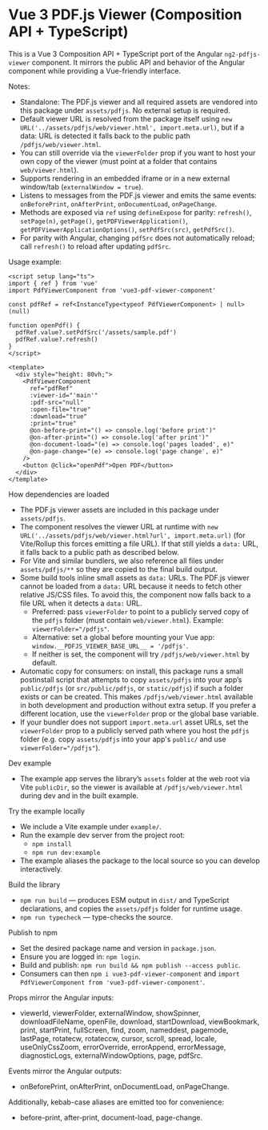 # Vue 3 PDF.js Viewer (Composition API + TypeScript)

This is a Vue 3 Composition API + TypeScript port of the Angular `ng2-pdfjs-viewer` component. It mirrors the public API and behavior of the Angular component while providing a Vue-friendly interface.

Notes:
- Standalone: The PDF.js viewer and all required assets are vendored into this package under `assets/pdfjs`. No external setup is required.
- Default viewer URL is resolved from the package itself using `new URL('../assets/pdfjs/web/viewer.html', import.meta.url)`, but if a data: URL is detected it falls back to the public path `/pdfjs/web/viewer.html`.
- You can still override via the `viewerFolder` prop if you want to host your own copy of the viewer (must point at a folder that contains `web/viewer.html`).
- Supports rendering in an embedded iframe or in a new external window/tab (`externalWindow = true`).
- Listens to messages from the PDF.js viewer and emits the same events: `onBeforePrint`, `onAfterPrint`, `onDocumentLoad`, `onPageChange`.
- Methods are exposed via `ref` using `defineExpose` for parity: `refresh()`, `setPage(n)`, `getPage()`, `getPDFViewerApplication()`, `getPDFViewerApplicationOptions()`, `setPdfSrc(src)`, `getPdfSrc()`.
- For parity with Angular, changing `pdfSrc` does not automatically reload; call `refresh()` to reload after updating `pdfSrc`.

Usage example:

```vue
<script setup lang="ts">
import { ref } from 'vue'
import PdfViewerComponent from 'vue3-pdf-viewer-component'

const pdfRef = ref<InstanceType<typeof PdfViewerComponent> | null>(null)

function openPdf() {
  pdfRef.value?.setPdfSrc('/assets/sample.pdf')
  pdfRef.value?.refresh()
}
</script>

<template>
  <div style="height: 80vh;">
    <PdfViewerComponent
      ref="pdfRef"
      :viewer-id="'main'"
      :pdf-src="null"
      :open-file="true"
      :download="true"
      :print="true"
      @on-before-print="() => console.log('before print')"
      @on-after-print="() => console.log('after print')"
      @on-document-load="(e) => console.log('pages loaded', e)"
      @on-page-change="(e) => console.log('page change', e)"
    />
    <button @click="openPdf">Open PDF</button>
  </div>
</template>
```

How dependencies are loaded
- The PDF.js viewer assets are included in this package under `assets/pdfjs`.
- The component resolves the viewer URL at runtime with `new URL('../assets/pdfjs/web/viewer.html?url', import.meta.url)` (for Vite/Rollup this forces emitting a file URL). If that still yields a `data:` URL, it falls back to a public path as described below.
- For Vite and similar bundlers, we also reference all files under `assets/pdfjs/**` so they are copied to the final build output.
- Some build tools inline small assets as `data:` URLs. The PDF.js viewer cannot be loaded from a `data:` URL because it needs to fetch other relative JS/CSS files. To avoid this, the component now falls back to a file URL when it detects a `data:` URL.
  - Preferred: pass `viewerFolder` to point to a publicly served copy of the `pdfjs` folder (must contain `web/viewer.html`). Example: `viewerFolder="/pdfjs"`.
  - Alternative: set a global before mounting your Vue app: `window.__PDFJS_VIEWER_BASE_URL__ = '/pdfjs'`.
  - If neither is set, the component will try `/pdfjs/web/viewer.html` by default.
- Automatic copy for consumers: on install, this package runs a small postinstall script that attempts to copy `assets/pdfjs` into your app’s `public/pdfjs` (or `src/public/pdfjs`, or `static/pdfjs`) if such a folder exists or can be created. This makes `/pdfjs/web/viewer.html` available in both development and production without extra setup. If you prefer a different location, use the `viewerFolder` prop or the global base variable.
- If your bundler does not support `import.meta.url` asset URLs, set the `viewerFolder` prop to a publicly served path where you host the `pdfjs` folder (e.g. copy `assets/pdfjs` into your app's `public/` and use `viewerFolder="/pdfjs"`).

Dev example
- The example app serves the library’s `assets` folder at the web root via Vite `publicDir`, so the viewer is available at `/pdfjs/web/viewer.html` during dev and in the built example.

Try the example locally
- We include a Vite example under `example/`.
- Run the example dev server from the project root:
  - `npm install`
  - `npm run dev:example`
- The example aliases the package to the local source so you can develop interactively.

Build the library
- `npm run build` — produces ESM output in `dist/` and TypeScript declarations, and copies the `assets/pdfjs` folder for runtime usage.
- `npm run typecheck` — type-checks the source.

Publish to npm
- Set the desired package name and version in `package.json`.
- Ensure you are logged in: `npm login`.
- Build and publish: `npm run build && npm publish --access public`.
- Consumers can then `npm i vue3-pdf-viewer-component` and `import PdfViewerComponent from 'vue3-pdf-viewer-component'`.

Props mirror the Angular inputs:
- viewerId, viewerFolder, externalWindow, showSpinner, downloadFileName, openFile, download, startDownload, viewBookmark, print, startPrint, fullScreen, find, zoom, nameddest, pagemode, lastPage, rotatecw, rotateccw, cursor, scroll, spread, locale, useOnlyCssZoom, errorOverride, errorAppend, errorMessage, diagnosticLogs, externalWindowOptions, page, pdfSrc.

Events mirror the Angular outputs:
- onBeforePrint, onAfterPrint, onDocumentLoad, onPageChange.

Additionally, kebab-case aliases are emitted too for convenience:
- before-print, after-print, document-load, page-change.
